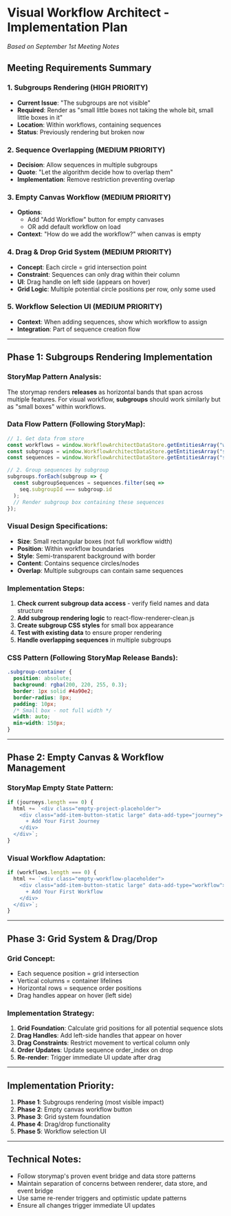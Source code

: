 # Visual Workflow Architect - Implementation Plan
*Based on September 1st Meeting Notes*

## **Meeting Requirements Summary**

### **1. Subgroups Rendering (HIGH PRIORITY)**
- **Current Issue**: "The subgroups are not visible"
- **Required**: Render as "small little boxes not taking the whole bit, small little boxes in it"
- **Location**: Within workflows, containing sequences
- **Status**: Previously rendering but broken now

### **2. Sequence Overlapping (MEDIUM PRIORITY)**
- **Decision**: Allow sequences in multiple subgroups
- **Quote**: "Let the algorithm decide how to overlap them"
- **Implementation**: Remove restriction preventing overlap

### **3. Empty Canvas Workflow (MEDIUM PRIORITY)**
- **Options**: 
  - Add "Add Workflow" button for empty canvases
  - OR add default workflow on load
- **Context**: "How do we add the workflow?" when canvas is empty

### **4. Drag & Drop Grid System (MEDIUM PRIORITY)**
- **Concept**: Each circle = grid intersection point
- **Constraint**: Sequences can only drag within their column
- **UI**: Drag handle on left side (appears on hover)
- **Grid Logic**: Multiple potential circle positions per row, only some used

### **5. Workflow Selection UI (MEDIUM PRIORITY)**
- **Context**: When adding sequences, show which workflow to assign
- **Integration**: Part of sequence creation flow

---

## **Phase 1: Subgroups Rendering Implementation**

### **StoryMap Pattern Analysis:**
The storymap renders **releases** as horizontal bands that span across multiple features. For visual workflow, **subgroups** should work similarly but as "small boxes" within workflows.

### **Data Flow Pattern (Following StoryMap):**
```javascript
// 1. Get data from store
const workflows = window.WorkflowArchitectDataStore.getEntitiesArray("workflow");
const subgroups = window.WorkflowArchitectDataStore.getEntitiesArray("subgroup");
const sequences = window.WorkflowArchitectDataStore.getEntitiesArray("sequence");

// 2. Group sequences by subgroup
subgroups.forEach(subgroup => {
  const subgroupSequences = sequences.filter(seq => 
    seq.subgroupId === subgroup.id
  );
  // Render subgroup box containing these sequences
});
```

### **Visual Design Specifications:**
- **Size**: Small rectangular boxes (not full workflow width)
- **Position**: Within workflow boundaries
- **Style**: Semi-transparent background with border
- **Content**: Contains sequence circles/nodes
- **Overlap**: Multiple subgroups can contain same sequences

### **Implementation Steps:**
1. **Check current subgroup data access** - verify field names and data structure
2. **Add subgroup rendering logic** to react-flow-renderer-clean.js
3. **Create subgroup CSS styles** for small box appearance
4. **Test with existing data** to ensure proper rendering
5. **Handle overlapping sequences** in multiple subgroups

### **CSS Pattern (Following StoryMap Release Bands):**
```css
.subgroup-container {
  position: absolute;
  background: rgba(200, 220, 255, 0.3);
  border: 1px solid #4a90e2;
  border-radius: 8px;
  padding: 10px;
  /* Small box - not full width */
  width: auto;
  min-width: 150px;
}
```

---

## **Phase 2: Empty Canvas & Workflow Management**

### **StoryMap Empty State Pattern:**
```javascript
if (journeys.length === 0) {
  html += `<div class="empty-project-placeholder">
    <div class="add-item-button-static large" data-add-type="journey">
      + Add Your First Journey
    </div>
  </div>`;
}
```

### **Visual Workflow Adaptation:**
```javascript
if (workflows.length === 0) {
  html += `<div class="empty-workflow-placeholder">
    <div class="add-item-button-static large" data-add-type="workflow">
      + Add Your First Workflow
    </div>
  </div>`;
}
```

---

## **Phase 3: Grid System & Drag/Drop**

### **Grid Concept:**
- Each sequence position = grid intersection
- Vertical columns = container lifelines  
- Horizontal rows = sequence order positions
- Drag handles appear on hover (left side)

### **Implementation Strategy:**
1. **Grid Foundation**: Calculate grid positions for all potential sequence slots
2. **Drag Handles**: Add left-side handles that appear on hover
3. **Drag Constraints**: Restrict movement to vertical column only
4. **Order Updates**: Update sequence order_index on drop
5. **Re-render**: Trigger immediate UI update after drag

---

## **Implementation Priority:**
1. **Phase 1**: Subgroups rendering (most visible impact)
2. **Phase 2**: Empty canvas workflow button  
3. **Phase 3**: Grid system foundation
4. **Phase 4**: Drag/drop functionality
5. **Phase 5**: Workflow selection UI

---

## **Technical Notes:**
- Follow storymap's proven event bridge and data store patterns
- Maintain separation of concerns between renderer, data store, and event bridge
- Use same re-render triggers and optimistic update patterns
- Ensure all changes trigger immediate UI updates
